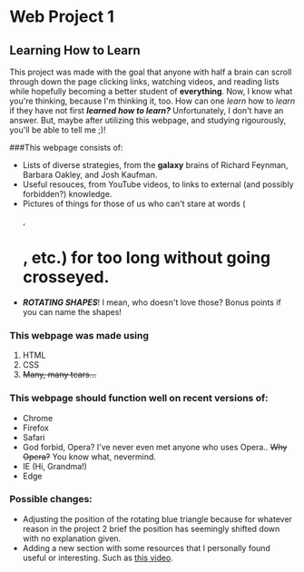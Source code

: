 # Web Project 1
## Learning How to Learn

This project was made with the goal that anyone with half a brain can scroll through down the page clicking links, watching videos, and reading lists while hopefully becoming a better student of **everything**. Now, I know what you're thinking, because I'm thinking it, too. How can one *learn* how to *learn* if they have not first __*learned how to learn?*__ Unfortunately, I don't have an answer. But, maybe after utilizing this webpage, and studying rigourously, you'll be able to tell me ;)!

###This webpage consists of:
  * Lists of diverse strategies, from the **galaxy** brains of Richard Feynman, Barbara Oakley, and Josh Kaufman.
  * Useful resouces, from YouTube videos, to links to external (and possibly forbidden?) knowledge.
  * Pictures of things for those of us who can't stare at words (<p>, <h1>, etc.) for too long without going crosseyed.
  * __*ROTATING SHAPES*__! I mean, who doesn't love those? Bonus points if you can name the shapes!

### This webpage was made using
  1. HTML
  2. CSS
  3. ~~Many, many tears...~~

### This webpage should function well on recent versions of:
  * Chrome
  * Firefox
  * Safari
  * God forbid, Opera? I've never even met anyone who uses Opera.. ~~Why Opera?~~ You know what, nevermind.
  * IE (Hi, Grandma!)
  * Edge 
  
### Possible changes:
  * Adjusting the position of the rotating blue triangle because for whatever reason in the project 2 brief the position has seemingly shifted down with no explanation given.
  * Adding a new section with some resources that I personally found useful or interesting. Such as [this video](https://www.youtube.com/watch?v=UBVV8pch1dM&t=1s&ab_channel=Veritasium).
